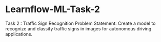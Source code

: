 # Learnflow-ML-Task-2


Task 2 : Traffic Sign Recognition
Problem Statement:
Create a model to recognize and classify traffic signs in images for autonomous driving
applications.
